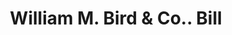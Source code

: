---
doi: 10.7916/D8K375SC
date_other: '1900'
date_other_textual: 1900-1909
form: printed ephemera
genre:
- Invoices
name:
- William M. Bird & Co.
object_in_context_url: https://biggert.cul.columbia.edu/items/view/ave_biggert_01554
subject_hierarchical_geographic:
- Charleston, South Carolina, United States
subject_name:
- William M. Bird & Co.
title: William M. Bird & Co.. Bill
sort_title: William M. Bird & Co.. Bill
call_number: ave_biggert_01554
coordinates:
- 32.78333333333333,-79.93333333333334
pid: ave_biggert_01554
identifiers: ave_biggert_01554
thumbnail: https://derivativo-3.library.columbia.edu/iiif/2/ldpd:343966/full/!256,256/0/native.jpg
permalink: "/items/ave_biggert_01554/"
layout: iiif-image-page
---